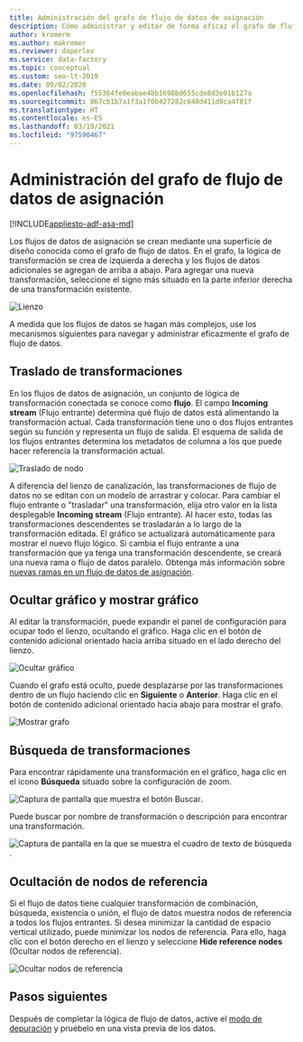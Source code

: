 ```yaml
---
title: Administración del grafo de flujo de datos de asignación
description: Cómo administrar y editar de forma eficaz el grafo de flujo de datos de asignación
author: kromerm
ms.author: makromer
ms.reviewer: daperlov
ms.service: data-factory
ms.topic: conceptual
ms.custom: seo-lt-2019
ms.date: 09/02/2020
ms.openlocfilehash: f55364fe0eabae4bb1698bd655cde8d3e01b127a
ms.sourcegitcommit: 867cb1b7a1f3a1f0b427282c648d411d0ca4f81f
ms.translationtype: HT
ms.contentlocale: es-ES
ms.lasthandoff: 03/19/2021
ms.locfileid: "97590467"
---
```

# <a name="managing-the-mapping-data-flow-graph"></a>Administración del grafo de flujo de datos de asignación

[!INCLUDE[appliesto-adf-asa-md](includes/appliesto-adf-asa-md.md)]

Los flujos de datos de asignación se crean mediante una superficie de diseño conocida como el grafo de flujo de datos. En el grafo, la lógica de transformación se crea de izquierda a derecha y los flujos de datos adicionales se agregan de arriba a abajo. Para agregar una nueva transformación, seleccione el signo más situado en la parte inferior derecha de una transformación existente.

![Lienzo](media/data-flow/canvas-2.png)

A medida que los flujos de datos se hagan más complejos, use los mecanismos siguientes para navegar y administrar eficazmente el grafo de flujo de datos. 

## <a name="moving-transformations"></a>Traslado de transformaciones

En los flujos de datos de asignación, un conjunto de lógica de transformación conectada se conoce como **flujo**. El campo **Incoming stream** (Flujo entrante) determina qué flujo de datos está alimentando la transformación actual. Cada transformación tiene uno o dos flujos entrantes según su función y representa un flujo de salida. El esquema de salida de los flujos entrantes determina los metadatos de columna a los que puede hacer referencia la transformación actual.

![Traslado de nodo](media/data-flow/move-nodes.png "trasladar nodo")

A diferencia del lienzo de canalización, las transformaciones de flujo de datos no se editan con un modelo de arrastrar y colocar. Para cambiar el flujo entrante o "trasladar" una transformación, elija otro valor en la lista desplegable **Incoming stream** (Flujo entrante). Al hacer esto, todas las transformaciones descendentes se trasladarán a lo largo de la transformación editada. El gráfico se actualizará automáticamente para mostrar el nuevo flujo lógico. Si cambia el flujo entrante a una transformación que ya tenga una transformación descendente, se creará una nueva rama o flujo de datos paralelo. Obtenga más información sobre [nuevas ramas en un flujo de datos de asignación](data-flow-new-branch.md).

## <a name="hide-graph-and-show-graph"></a>Ocultar gráfico y mostrar gráfico

Al editar la transformación, puede expandir el panel de configuración para ocupar todo el lienzo, ocultando el gráfico. Haga clic en el botón de contenido adicional orientado hacia arriba situado en el lado derecho del lienzo.

![Ocultar gráfico](media/data-flow/hide-graph.png "ocultar grafo")

Cuando el grafo está oculto, puede desplazarse por las transformaciones dentro de un flujo haciendo clic en **Siguiente** o **Anterior**. Haga clic en el botón de contenido adicional orientado hacia abajo para mostrar el grafo.

![Mostrar grafo](media/data-flow/show-graph.png "mostrar grafo")

## <a name="searching-for-transformations"></a>Búsqueda de transformaciones

Para encontrar rápidamente una transformación en el gráfico, haga clic en el icono **Búsqueda** situado sobre la configuración de zoom.

![Captura de pantalla que muestra el botón Buscar](media/data-flow/search-1.png "Buscar gráfico").

Puede buscar por nombre de transformación o descripción para encontrar una transformación.

![Captura de pantalla en la que se muestra el cuadro de texto de búsqueda](media/data-flow/search-2.png "Buscar gráfico").

## <a name="hide-reference-nodes"></a>Ocultación de nodos de referencia

Si el flujo de datos tiene cualquier transformación de combinación, búsqueda, existencia o unión, el flujo de datos muestra nodos de referencia a todos los flujos entrantes. Si desea minimizar la cantidad de espacio vertical utilizado, puede minimizar los nodos de referencia. Para ello, haga clic con el botón derecho en el lienzo y seleccione **Hide reference nodes** (Ocultar nodos de referencia).

![Ocultar nodos de referencia](media/data-flow/hide-reference-nodes.png "Ocultación de nodos de referencia")

## <a name="next-steps"></a>Pasos siguientes

Después de completar la lógica de flujo de datos, active el [modo de depuración](concepts-data-flow-debug-mode.md) y pruébelo en una vista previa de los datos.
